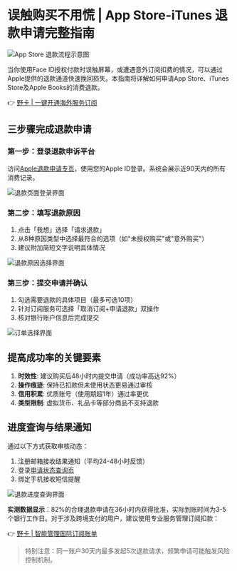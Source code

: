 # 误触购买不用慌 | App Store-iTunes 退款申请完整指南

![App Store 退款流程示意图](https://bbtdd.com/wp-content/uploads/img/79359464.webp)

当你使用Face ID授权付款时误触屏幕，或遭遇意外订阅扣费的情况，可以通过Apple提供的退款通道快速挽回损失。本指南将详解如何申请App Store、iTunes Store及Apple Books的消费退款。

👉 [野卡 | 一键开通海外服务订阅](https://bbtdd.com/yeka)

## 三步骤完成退款申请

### 第一步：登录退款申诉平台
访问[Apple退款申请专页](https://reportaproblem.apple.com)，使用您的Apple ID登录。系统会展示近90天内的所有消费记录。

![退款页面登录界面](https://bbtdd.com/wp-content/uploads/img/81430572.webp)

### 第二步：填写退款原因
1. 点击「我想」选择「请求退款」
2. 从8种原因类型中选择最符合的选项（如"未授权购买"或"意外购买"）
3. 建议附加简短文字说明具体情况

![退款原因选择界面](https://bbtdd.com/wp-content/uploads/img/835436922377551.webp)

### 第三步：提交申请并确认
1. 勾选需要退款的具体项目（最多可选10项）
2. 针对订阅服务可选择「取消订阅+申请退款」双操作
3. 核对银行账户信息后完成提交

![订单选择界面](https://bbtdd.com/wp-content/uploads/img/3450077640680.webp)

## 提高成功率的关键要素
1. **时效性**: 建议购买后48小时内提交申请（成功率高达92%）
2. **操作痕迹**: 保持已扣款但未使用状态更易通过审核
3. **信用积累**: 优质账号（使用期超1年）通过率更优
4. **类型限制**: 虚拟货币、礼品卡等部分商品不支持退款

## 进度查询与结果通知
通过以下方式获取审核动态：
1. 注册邮箱接收结果通知（平均24-48小时反馈）
2. 登录[申请状态查询页](https://reportaproblem.apple.com/status)
3. 绑定手机接收短信提醒

![退款进度查询界面](https://bbtdd.com/wp-content/uploads/img/566728815564.webp)

**实测数据显示**：82%的合理退款申请在36小时内获得批准，实际到账时间为3-5个银行工作日。对于涉及跨境支付的用户，建议使用专业服务管理订阅扣款：

👉 [野卡 | 智能管理国际订阅账单](https://bbtdd.com/yeka)

> 特别注意：同一账户30天内最多发起5次退款请求，频繁申请可能触发风险控制机制。